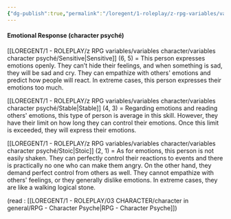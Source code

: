 ```yaml
---
{"dg-publish":true,"permalink":"/loregent/1-roleplay/z-rpg-variables/variables-character/variables-character-psyche/emotional-response/","noteIcon":""}
---
```


#### Emotional Response (character psyché)

[[LOREGENT/1 - ROLEPLAY/z RPG variables/variables character/variables character psyché/Sensitive\|Sensitive]] (6, 5) = This person expresses emotions openly. They can’t hide their feelings, and when something is sad, they will be sad and cry. They can empathize with others' emotions and predict how people will react. In extreme cases, this person expresses their emotions too much.

[[LOREGENT/1 - ROLEPLAY/z RPG variables/variables character/variables character psyché/Stable\|Stable]] (4, 3) = Regarding emotions and reading others' emotions, this type of person is average in this skill. However, they have their limit on how long they can control their emotions. Once this limit is exceeded, they will express their emotions.

[[LOREGENT/1 - ROLEPLAY/z RPG variables/variables character/variables character psyché/Stoic\|Stoic]] (2, 1) = As for emotions, this person is not easily shaken. They can perfectly control their reactions to events and there is practically no one who can make them angry. On the other hand, they demand perfect control from others as well. They cannot empathize with others' feelings, or they generally dislike emotions. In extreme cases, they are like a walking logical stone.

(read : [[LOREGENT/1 - ROLEPLAY/03 CHARACTER/character in general/RPG - Character Psyche\|RPG - Character Psyche]])
